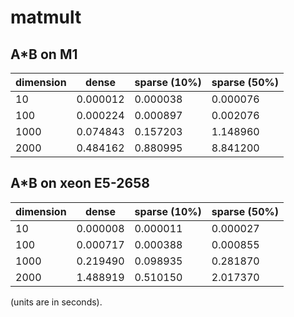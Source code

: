 # matmult

## A*B on M1
| dimension	| dense	    | sparse (10%)	| sparse (50%)	|
|-----------|-----------|---------------|---------------|
|10	        | 0.000012	| 0.000038	    | 0.000076	    |
|100	      | 0.000224	| 0.000897	    | 0.002076	    |
|1000	      | 0.074843	| 0.157203	    | 1.148960	    |
|2000	      | 0.484162	| 0.880995	    | 8.841200	    |
				
## A*B on xeon E5-2658			
| dimension | dense	    | sparse (10%)  | sparse (50%)	|
|-----------|-----------|---------------|---------------|
| 10	      | 0.000008	| 0.000011	    | 0.000027	    |
| 100	      | 0.000717	| 0.000388	    | 0.000855	    |
| 1000	    | 0.219490	| 0.098935	    | 0.281870	    |
| 2000	    | 1.488919	| 0.510150	    | 2.017370      |	

(units are in seconds).
